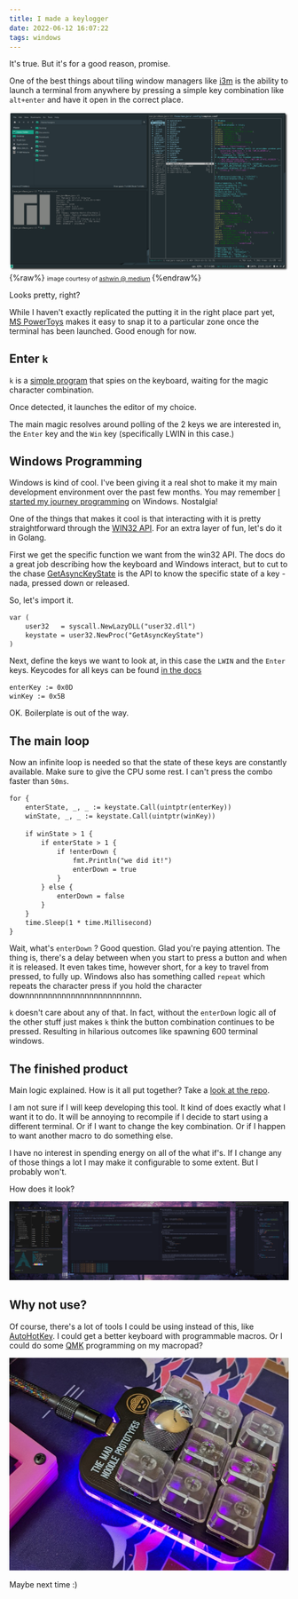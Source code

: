```yaml
---
title: I made a keylogger
date: 2022-06-12 16:07:22
tags: windows
---
```


It's true. But it's for a good reason, promise.

One of the best things about tiling window managers like [i3m](https://i3wm.org/) is the ability to launch a terminal from anywhere by pressing a simple key combination like `alt+enter` and have it open in the correct place.

![i3wm screenshot](I-made-a-keylogger/i3wm.png)
{%raw%}
<span style="text-align: right;font-size:8pt">
image courtesy of <a href="https://medium.com/@ashwinvasudevan96/moving-from-ubuntu-to-manjaro-i3-window-manager-e13cd195ed7d">ashwin @ medium</a>
</span>
{%endraw%}

Looks pretty, right?

While I haven't exactly replicated the putting it in the right place part yet, [MS PowerToys](https://docs.microsoft.com/en-us/windows/powertoys/) makes it easy to snap it to a particular zone once the terminal has been launched. Good enough for now.

## Enter `k`

`k` is a [simple program](github.com/keeb-dev/k) that spies on the keyboard, waiting for the magic character combination.

Once detected, it launches the editor of my choice.

The main magic resolves around polling of the 2 keys we are interested in, the `Enter` key and the `Win` key (specifically LWIN in this case.)

## Windows Programming

Windows is kind of cool. I've been giving it a real shot to make it my main development environment over the past few months. You may remember [I started my journey programming](/2022/05/28/The-beginning/) on Windows. Nostalgia!

One of the things that makes it cool is that interacting with it is pretty straightforward through the [WIN32 API](https://docs.microsoft.com/en-us/windows/win32/api/). For an extra layer of fun, let's do it in Golang.

First we get the specific function we want from the win32 API. The docs do a great job describing how the keyboard and Windows interact, but to cut to the chase [GetAsyncKeyState](https://docs.microsoft.com/en-us/windows/win32/api/winuser/nf-winuser-getasynckeystate) is the API to know the specific state of a key - nada, pressed down or released.

So, let's import it.

```golang
var (
	user32   = syscall.NewLazyDLL("user32.dll")
	keystate = user32.NewProc("GetAsyncKeyState")
)
```

Next, define the keys we want to look at, in this case the `LWIN` and the `Enter` keys. Keycodes for all keys can be found [in the docs](https://docs.microsoft.com/en-us/windows/win32/inputdev/virtual-key-codes)

```golang
enterKey := 0x0D
winKey := 0x5B
```

OK. Boilerplate is out of the way.

## The main loop

Now an infinite loop is needed so that the state of these keys are constantly available. Make sure to give the CPU some rest. I can't press the combo faster than `50ms`. 

```golang
for {
    enterState, _, _ := keystate.Call(uintptr(enterKey))
    winState, _, _ := keystate.Call(uintptr(winKey))

    if winState > 1 {
        if enterState > 1 {
            if !enterDown {
                fmt.Println("we did it!")
                enterDown = true
            }
        } else {
            enterDown = false
        }
    }
    time.Sleep(1 * time.Millisecond)
}
```

Wait, what's `enterDown` ? Good question. Glad you're paying attention. The thing is, there's a delay between when you start to press a button and when it is released. It even takes time, however short, for a key to travel from pressed, to fully up. Windows also has something called `repeat` which repeats the character press if you hold the character downnnnnnnnnnnnnnnnnnnnnnnnn.

`k` doesn't care about any of that. In fact, without the `enterDown` logic all of the other stuff just makes `k` think the button combination continues to be pressed. Resulting in hilarious outcomes like spawning 600 terminal windows.


## The finished product

Main logic explained. How is it all put together? Take a [look at the repo](github.com/keeb-dev/k). 

I am not sure if I will keep developing this tool. It kind of does exactly what I want it to do. It will be annoying to recompile if I decide to start using a different terminal. Or if I want to change the key combination. Or if I happen to want another macro to do something else.

I have no interest in spending energy on all of the what if's. If I change any of those things a lot I may make it configurable to some extent. But I probably won't.

How does it look?

[![my desktop](I-made-a-keylogger/desktop.png)](I-made-a-keylogger/desktop-full.png)


## Why not use?
Of course, there's a lot of tools I could be using instead of this, like [AutoHotKey](https://www.autohotkey.com/). I could get a better keyboard with programmable macros. Or I could do some [QMK](https://docs.qmk.fm/#/) programming on my macropad?

![macropad](I-made-a-keylogger/macropad.jpg)

Maybe next time :) 